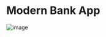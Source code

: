 # Modern Bank App

![image](https://user-images.githubusercontent.com/54142448/222525410-1350ade8-5e37-4c89-b3c7-aa8cbf866ff5.png)
